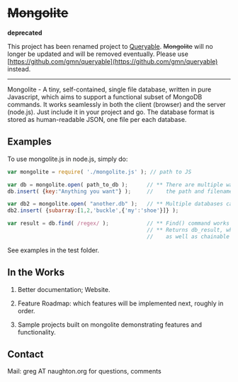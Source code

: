# ~~Mongolite~~

**deprecated**

This project has been renamed project to [Queryable](https://github.com/gmn/queryable). ~~Mongolite~~ will no longer be updated and will be removed eventually. Please use [https://github.com/gmn/queryable](https://github.com/gmn/queryable) instead.

---

Mongolite - A tiny, self-contained, single file database, written in pure Javascript, which aims to support a functional subset of MongoDB commands. It works seamlessly in both the client (browser) and the server (node.js).  Just include it in your project and go.  The database format is stored as human-readable JSON, one file per each database.

## Examples

To use mongolite.js in node.js, simply do:
```js
var mongolite = require( './mongolite.js' ); // path to JS

var db = mongolite.open( path_to_db );      // ** There are multiple ways to open a db, but the simplest is to put 
db.insert( {key:"Anything you want"} );     //    the path and filename to where you want it. Eg.: "/tmp/my_data.db"

var db2 = mongolite.open( "another.db" );   // ** Multiple databases can be opened at once; each is fully independent.
db2.insert( {subarray:[1,2,'buckle',{'my':'shoe'}]} );

var result = db.find( /regex/ );            // ** Find() command works like MongoDB
                                            // ** Returns db_result, which has a length property and _data[] array
                                            //    as well as chainable methods like: .sort(), .limit(), .skip(), ..
```
See examples in the test folder.


## In the Works

1. Better documentation; Website.
 
2. Feature Roadmap: which features will be implemented next, roughly in order.

3. Sample projects built on mongolite demonstrating features and functionality.


## Contact 

Mail: greg AT naughton.org for questions, comments
